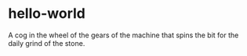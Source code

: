 # hello-world
A cog in the wheel of the gears of the machine that spins the bit for the daily grind of the stone.
